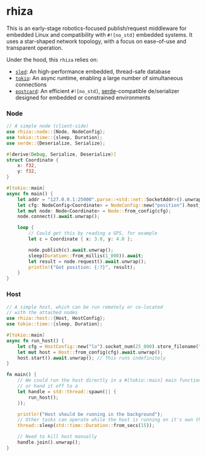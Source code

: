 # rhiza

This is an early-stage robotics-focused publish/request middleware for embedded Linux and compatibility with  `#![no_std]` embedded systems. It uses a star-shaped network topology, with a focus on ease-of-use and transparent operation.  

Under the hood, this `rhiza` relies on:
* [`sled`](https://github.com/spacejam/sled): An high-performance embedded, thread-safe database 
* [`tokio`](https://tokio.rs): An async runtime, enabling a large number of simultaneous connections
* [`postcard`](https://github.com/jamesmunns/postcard): An efficient `#![no_std]`, [serde](https://serde.rs/)-compatible de/serializer designed for embedded or constrained environments 

### Node
```rust
// A simple node (client-side)
use rhiza::node::{Node, NodeConfig};
use tokio::time::{sleep, Duration};
use serde::{Deserialize, Serialize};

#[derive(Debug, Serialize, Deserialize)]
struct Coordinate {
    x: f32,
    y: f32,
}

#[tokio::main]
async fn main() {
    let addr = "127.0.0.1:25000".parse::<std::net::SocketAddr>().unwrap();
    let cfg: NodeConfig<Coordinate> = NodeConfig::new("position").host_addr(addr);
    let mut node: Node<Coordinate> = Node::from_config(cfg);
    node.connect().await.unwrap();

    loop {
        // Could get this by reading a GPS, for example
        let c = Coordinate { x: 3.0, y: 4.0 };

        node.publish(c).await.unwrap();
        sleep(Duration::from_millis(1_000)).await;
        let result = node.request().await.unwrap();
        println!("Got position: {:?}", result);
    }
}

```
### Host 
```rust
// A simple host, which can be run remotely or co-located
// with the attached nodes 
use rhiza::host::{Host, HostConfig};
use tokio::time::{sleep, Duration};

#[tokio::main]
async fn run_host() {
    let cfg = HostConfig::new("lo").socket_num(25_000).store_filename("store");
    let mut host = Host::from_config(cfg).await.unwrap();
    host.start().await.unwrap(); // This runs indefinitely
}

fn main() {
    // We could run the host directly in a #[tokio::main] main function
    // or hand it off to a
    let handle = std::thread::spawn(|| {
        run_host();
    });

    println!("Host should be running in the background");
    // Other tasks can operate while the host is running on it's own thread
    thread::sleep(std::time::Duration::from_secs(15));

    // Need to kill host manually
    handle.join().unwrap();
}

```